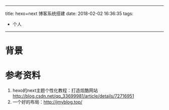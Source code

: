 
---
title: hexo+next 博客系统搭建
date: 2018-02-02 16:36:35
tags: 
- 个人
---
# 背景
# 参考资料
1.  hexo的next主题个性化教程：打造炫酷网站 http://blog.csdn.net/qq_33699981/article/details/72716951
2.  一个好的布局：http://jmyblog.top/

